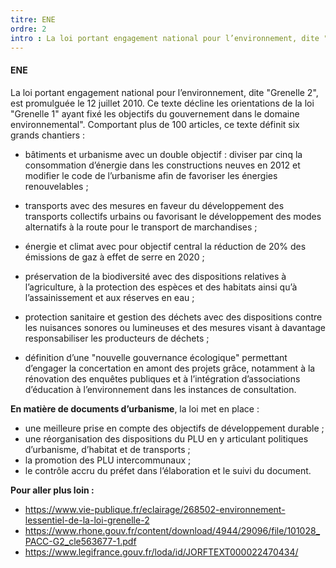 ```yaml
---
titre: ENE
ordre: 2
intro : La loi portant engagement national pour l’environnement, dite "Grenelle 2", est promulguée le 12 juillet 2010. Ce texte permet de "décliner de manière concrète les orientations du "Grenelle 1" qui a déterminé les objectifs du gouvernement dans le domaine environnemental".
---
```


#### ENE

La loi portant engagement national pour l’environnement, dite "Grenelle 2", est promulguée le 12 juillet 2010. Ce texte décline les orientations de la loi "Grenelle 1" ayant fixé les objectifs du gouvernement dans le domaine environnemental". Comportant plus de 100 articles, ce texte définit six grands chantiers :

- bâtiments et urbanisme avec un double objectif : diviser par cinq la consommation d’énergie dans les constructions neuves en 2012 et modifier le code de l’urbanisme afin de favoriser les énergies 	renouvelables ;
 	
- transports avec des mesures en faveur du développement des transports 	collectifs urbains ou favorisant le développement des modes 	alternatifs à la route pour le transport de marchandises ;
 	
- énergie et climat avec pour objectif central la réduction de 20% des émissions de gaz à effet de serre en 2020 ;
 	
- préservation de la biodiversité avec des dispositions relatives à l’agriculture, à la protection des espèces et des habitats ainsi qu’à l’assainissement et aux réserves en eau ;
 	
- protection sanitaire et gestion des déchets avec des dispositions contre les 	nuisances sonores ou lumineuses et des mesures visant à davantage 	responsabiliser les producteurs de déchets ;
 	
- définition d’une "nouvelle gouvernance écologique" permettant d’engager la concertation en amont des projets grâce, notamment à la rénovation des enquêtes publiques et à l’intégration d’associations d’éducation à l’environnement dans les instances de consultation.


**En matière de documents d’urbanisme**, la loi met en place :
- une meilleure prise en compte des objectifs de développement durable ;
- une réorganisation des dispositions du PLU en y articulant politiques d’urbanisme, d’habitat et de transports ;
- la promotion des PLU intercommunaux ;
- le contrôle accru du préfet dans l’élaboration et le suivi du document.

**Pour aller plus loin :**

- https://www.vie-publique.fr/eclairage/268502-environnement-lessentiel-de-la-loi-grenelle-2
- https://www.rhone.gouv.fr/content/download/4944/29096/file/101028_PACC-G2_cle563677-1.pdf
- https://www.legifrance.gouv.fr/loda/id/JORFTEXT000022470434/
